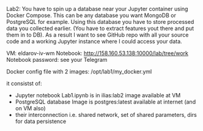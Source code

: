 Lab2:
You have to spin up a database near your Jupyter container using Docker Compose. 
This can be any database you want MongoDB or PostgreSQL for example. 
Using this database you have to store processed data you collected earlier. 
(You have to extract features yout there and put them in to DB).
As a result I want to see GitHub repo with all your source code and a working Jupyter instance where I could access your data.

VM: eldarov-iv-wm
Notebook: http://158.160.53.138:10000/lab/tree/work
Notebook password: see your Telegram

Docker config file with 2 images: /opt/lab1/my_docker.yml

it consistst of:
- Jupyter notebook Lab1.ipynb is in ilias:lab2 image available at VM
- PostgreSQL database Image is postgres:latest available at internet (and on VM also)
- their interconnection i.e. shared network, set of shared parameters, dirs for data persistence
